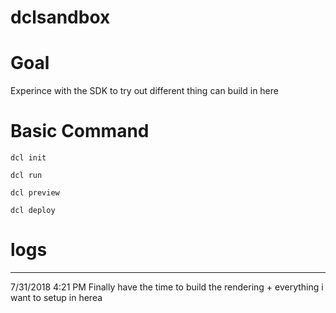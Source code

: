 # dclsandbox

# Goal
Experince with the SDK to try out different thing can build in here


# Basic Command

`dcl init`

`dcl run`

`dcl preview`

`dcl deploy`


# logs

-------------------------------------


7/31/2018 4:21 PM
Finally have the time to build the rendering + everything i want to setup in herea 